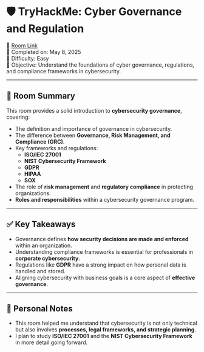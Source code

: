 # 🛡️ TryHackMe: Cyber Governance and Regulation

🔗 [Room Link](https://tryhackme.com/room/cybergovernanceregulation)  
📅 Completed on: May 8, 2025  
🧠 Difficulty: Easy  
🎯 Objective: Understand the foundations of cyber governance, regulations, and compliance frameworks in cybersecurity.

---

## 📝 Room Summary

This room provides a solid introduction to **cybersecurity governance**, covering:

- The definition and importance of governance in cybersecurity.
- The difference between **Governance, Risk Management, and Compliance (GRC)**.
- Key frameworks and regulations:
  - **ISO/IEC 27001**
  - **NIST Cybersecurity Framework**
  - **GDPR**
  - **HIPAA**
  - **SOX**
- The role of **risk management** and **regulatory compliance** in protecting organizations.
- **Roles and responsibilities** within a cybersecurity governance program.

---

## ✅ Key Takeaways

- Governance defines **how security decisions are made and enforced** within an organization.
- Understanding compliance frameworks is essential for professionals in **corporate cybersecurity**.
- Regulations like **GDPR** have a strong impact on how personal data is handled and stored.
- Aligning cybersecurity with business goals is a core aspect of **effective governance**.

---

## 💬 Personal Notes

- This room helped me understand that cybersecurity is not only technical but also involves **processes, legal frameworks, and strategic planning**.
- I plan to study **ISO/IEC 27001** and the **NIST Cybersecurity Framework** in more detail going forward.
